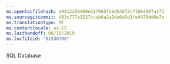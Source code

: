 ```yaml
---
ms.openlocfilehash: e9412a56409eb17965fd6d54872c71064607a1f3
ms.sourcegitcommit: 483c777a1537ccab6a2a2da6a5d1fe4470dd0e7e
ms.translationtype: MT
ms.contentlocale: es-ES
ms.lasthandoff: 06/19/2019
ms.locfileid: "61530708"
---
```

SQL Database